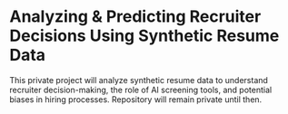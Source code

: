 # Analyzing & Predicting Recruiter Decisions Using Synthetic Resume Data
This private project will analyze synthetic resume data to understand recruiter decision-making, the role of AI screening tools, and potential biases in hiring processes. Repository will remain private until then.
